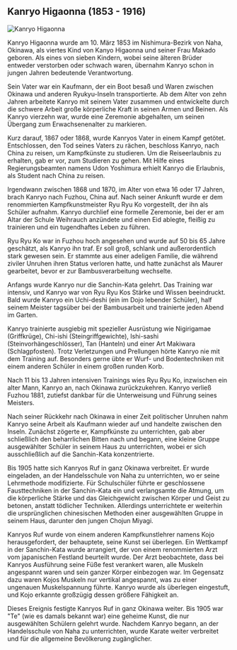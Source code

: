 ## Kanryo Higaonna (1853 - 1916)

![Kanryo Higaonna](https://upload.wikimedia.org/wikipedia/commons/thumb/9/9f/Kanryo_Higaonna.jpg/330px-Kanryo_Higaonna.jpg)

Kanryo Higaonna wurde am 10. März 1853 im Nishimura-Bezirk von Naha, Okinawa, als viertes Kind von Kanyo Higaonna und seiner Frau Makado geboren. Als eines von sieben Kindern, wobei seine älteren Brüder entweder verstorben oder schwach waren, übernahm Kanryo schon in jungen Jahren bedeutende Verantwortung.

Sein Vater war ein Kaufmann, der ein Boot besaß und Waren zwischen Okinawa und anderen Ryukyu-Inseln transportierte. Ab dem Alter von zehn Jahren arbeitete Kanryo mit seinem Vater zusammen und entwickelte durch die schwere Arbeit große körperliche Kraft in seinen Armen und Beinen. Als Kanryo vierzehn war, wurde eine Zeremonie abgehalten, um seinen Übergang zum Erwachsenenalter zu markieren.

Kurz darauf, 1867 oder 1868, wurde Kanryos Vater in einem Kampf getötet. Entschlossen, den Tod seines Vaters zu rächen, beschloss Kanryo, nach China zu reisen, um Kampfkünste zu studieren. Um die Reiseerlaubnis zu erhalten, gab er vor, zum Studieren zu gehen. Mit Hilfe eines Regierungsbeamten namens Udon Yoshimura erhielt Kanryo die Erlaubnis, als Student nach China zu reisen.

Irgendwann zwischen 1868 und 1870, im Alter von etwa 16 oder 17 Jahren, brach Kanryo nach Fuzhou, China auf. Nach seiner Ankunft wurde er dem renommierten Kampfkunstmeister Ryu Ryu Ko vorgestellt, der ihn als Schüler aufnahm. Kanryo durchlief eine formelle Zeremonie, bei der er am Altar der Schule Weihrauch anzündete und einen Eid ablegte, fleißig zu trainieren und ein tugendhaftes Leben zu führen.

Ryu Ryu Ko war in Fuzhou hoch angesehen und wurde auf 50 bis 65 Jahre geschätzt, als Kanryo ihn traf. Er soll groß, schlank und außerordentlich stark gewesen sein. Er stammte aus einer adeligen Familie, die während ziviler Unruhen ihren Status verloren hatte, und hatte zunächst als Maurer gearbeitet, bevor er zur Bambusverarbeitung wechselte.

Anfangs wurde Kanryo nur die Sanchin-Kata gelehrt. Das Training war intensiv, und Kanryo war von Ryu Ryu Kos Stärke und Wissen beeindruckt. Bald wurde Kanryo ein Uchi-deshi (ein im Dojo lebender Schüler), half seinem Meister tagsüber bei der Bambusarbeit und trainierte jeden Abend im Garten.

Kanryo trainierte ausgiebig mit spezieller Ausrüstung wie Nigirigamae (Griffkrüge), Chi-ishi (Steingriffgewichte), Ishi-sashi (Steinvorhängeschlösser), Tan (Hanteln) und einer Art Makiwara (Schlagpfosten). Trotz Verletzungen und Prellungen hörte Kanryo nie mit dem Training auf. Besonders gerne übte er Wurf- und Bodentechniken mit einem anderen Schüler in einem großen runden Korb.

Nach 11 bis 13 Jahren intensiven Trainings wies Ryu Ryu Ko, inzwischen ein alter Mann, Kanryo an, nach Okinawa zurückzukehren. Kanryo verließ Fuzhou 1881, zutiefst dankbar für die Unterweisung und Führung seines Meisters.

Nach seiner Rückkehr nach Okinawa in einer Zeit politischer Unruhen nahm Kanryo seine Arbeit als Kaufmann wieder auf und handelte zwischen den Inseln. Zunächst zögerte er, Kampfkünste zu unterrichten, gab aber schließlich den beharrlichen Bitten nach und begann, eine kleine Gruppe ausgewählter Schüler in seinem Haus zu unterrichten, wobei er sich ausschließlich auf die Sanchin-Kata konzentrierte.

Bis 1905 hatte sich Kanryos Ruf in ganz Okinawa verbreitet. Er wurde eingeladen, an der Handelsschule von Naha zu unterrichten, wo er seine Lehrmethode modifizierte. Für Schulschüler führte er geschlossene Fausttechniken in der Sanchin-Kata ein und verlangsamte die Atmung, um die körperliche Stärke und das Gleichgewicht zwischen Körper und Geist zu betonen, anstatt tödlicher Techniken. Allerdings unterrichtete er weiterhin die ursprünglichen chinesischen Methoden einer ausgewählten Gruppe in seinem Haus, darunter den jungen Chojun Miyagi.

Kanryos Ruf wurde von einem anderen Kampfkunstlehrer namens Kojo herausgefordert, der behauptete, seine Kunst sei überlegen. Ein Wettkampf in der Sanchin-Kata wurde arrangiert, der von einem renommierten Arzt vom japanischen Festland beurteilt wurde. Der Arzt beobachtete, dass bei Kanryos Ausführung seine Füße fest verankert waren, alle Muskeln angespannt waren und sein ganzer Körper einbezogen war. Im Gegensatz dazu waren Kojos Muskeln nur vertikal angespannt, was zu einer ungenauen Muskelspannung führte. Kanryo wurde als überlegen eingestuft, und Kojo erkannte großzügig dessen größere Fähigkeit an.

Dieses Ereignis festigte Kanryos Ruf in ganz Okinawa weiter. Bis 1905 war "Te" (wie es damals bekannt war) eine geheime Kunst, die nur ausgewählten Schülern gelehrt wurde. Nachdem Kanryo begann, an der Handelsschule von Naha zu unterrichten, wurde Karate weiter verbreitet und für die allgemeine Bevölkerung zugänglicher. 